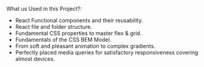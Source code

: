 What us Used in this Project?:

* React Functional components and their reusability.
* React file and folder structure.
* Fundamental CSS properties to master flex & grid.
* Fundamentals of the CSS BEM Model.
* From soft and pleasant animation to complex gradients.
* Perfectly placed media queries for satisfactory responsiveness covering almost devices.
